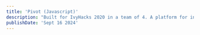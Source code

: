 ```yaml
---
title: 'Pivot (Javascript)'
description: "Built for IvyHacks 2020 in a team of 4. A platform for interactive online learning with live transcription support. Awarded Best Multiplayer Product"
publishDate: 'Sept 16 2024'
---
```

